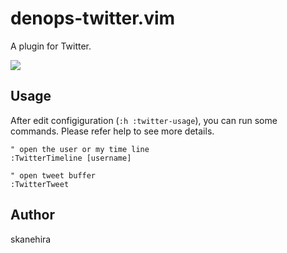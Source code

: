# denops-twitter.vim
A plugin for Twitter.

![](https://i.gyazo.com/8edb0482b70d4732f17a6ae474e22b6d.png)

## Usage
After edit configiguration (`:h :twitter-usage`), you can run some commands.
Please refer help to see more details.

```vim
" open the user or my time line
:TwitterTimeline [username]

" open tweet buffer
:TwitterTweet
```

## Author
skanehira
